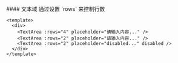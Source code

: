 <cn>
#### 文本域
通过设置 `rows` 来控制行数
</cn>

```vue
<template>
  <div>
    <TextArea :rows="4" placeholder="请输入内容..." />
    <TextArea :rows="2" placeholder="请输入内容..." />
    <TextArea :rows="2" placeholder="disabled..." disabled />
  </div>
</template>
```